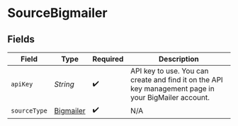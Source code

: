 # SourceBigmailer


## Fields

| Field                                                                                                | Type                                                                                                 | Required                                                                                             | Description                                                                                          |
| ---------------------------------------------------------------------------------------------------- | ---------------------------------------------------------------------------------------------------- | ---------------------------------------------------------------------------------------------------- | ---------------------------------------------------------------------------------------------------- |
| `apiKey`                                                                                             | *String*                                                                                             | :heavy_check_mark:                                                                                   | API key to use. You can create and find it on the API key management page in your BigMailer account. |
| `sourceType`                                                                                         | [Bigmailer](../../models/shared/Bigmailer.md)                                                        | :heavy_check_mark:                                                                                   | N/A                                                                                                  |
